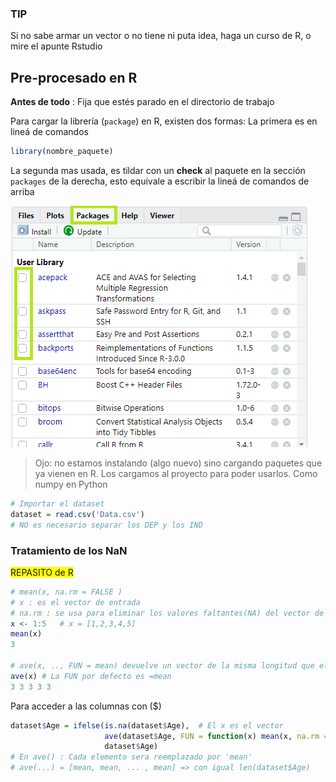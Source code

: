 ### TIP

Si no sabe armar un vector o no tiene ni puta idea, haga un curso de R, o mire el apunte Rstudio

## Pre-procesado en R

**Antes de todo** : Fija que estés parado en el directorio de trabajo

Para cargar la librería (`package`) en R, existen dos formas: La primera es en lineá de comandos

 ````R
library(nombre_paquete)
 ````

La segunda mas usada, es tildar con un **check** al paquete en la sección `packages` de la derecha, esto equivale a escribir la lineá de comandos de arriba

![packages_R](packages_R.png)

> Ojo: no estamos instalando (algo nuevo) sino cargando paquetes que ya vienen en R. Los cargamos al proyecto para poder usarlos. Como numpy en Python

````R
# Importar el dataset
dataset = read.csv('Data.csv')
# NO es necesario separar los DEP y los IND
````

### Tratamiento de los NaN

<span style="background:yellow;">REPASITO de R</span>

````R
# mean(x, na.rm = FALSE )
# x : es el vector de entrada
# na.rm : se usa para eliminar los valores faltantes(NA) del vector de entrada (los_na.remove)
x <- 1:5   # x = [1,2,3,4,5]
mean(x)
3

# ave(x, .., FUN = mean) devuelve un vector de la misma longitud que el vector de entrada. Cada elem sera reemplazado por (mean)
ave(x) # La FUN por defecto es =mean
3 3 3 3 3
````

Para acceder a las columnas con ($)

```R
dataset$Age = ifelse(is.na(dataset$Age),  # El x es el vector
                     ave(dataset$Age, FUN = function(x) mean(x, na.rm = TRUE)),
                     dataset$Age)
# En ave() : Cada elemento sera reemplazado por 'mean'
# ave(...) = [mean, mean, ... , mean] => con igual len(dataset$Age)             # Ver Apunte Rstudio\ifelse       
```

